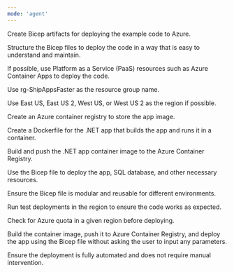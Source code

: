 ```yaml
---
mode: 'agent'
---
```


Create Bicep artifacts for deploying the example code to Azure.

Structure the Bicep files to deploy the code in a way that is easy to understand and maintain.

If possible, use Platform as a Service (PaaS) resources such as Azure Container Apps to deploy the code.

Use rg-ShipAppsFaster as the resource group name.

Use East US, East US 2, West US, or West US 2 as the region if possible. 

Create an Azure container registry to store the app image.

Create a Dockerfile for the .NET app that builds the app and runs it in a container.

Build and push the .NET app container image to the Azure Container Registry.

Use the Bicep file to deploy the app, SQL database, and other necessary resources.

Ensure the Bicep file is modular and reusable for different environments.

Run test deployments in the region to ensure the code works as expected.

Check for Azure quota in a given region before deploying.

Build the container image, push it to Azure Container Registry, and deploy the app using the Bicep file without asking the user to input any parameters.

Ensure the deployment is fully automated and does not require manual intervention.
